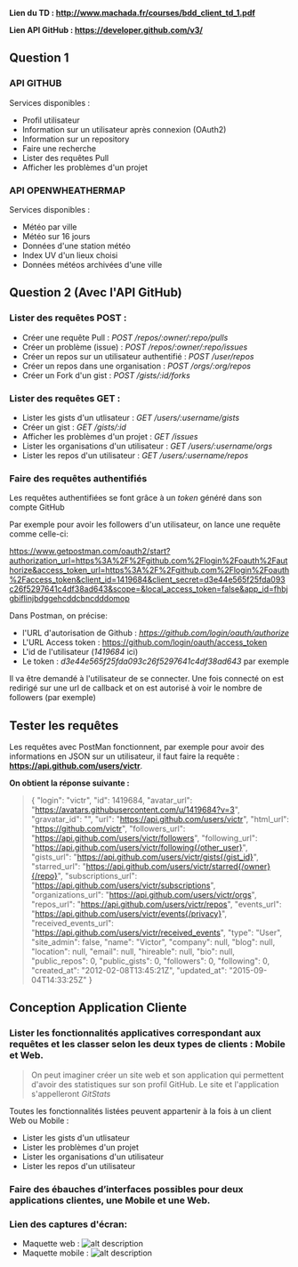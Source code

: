 **Lien du TD : http://www.machada.fr/courses/bdd_client_td_1.pdf**

**Lien API GitHub : https://developer.github.com/v3/**

## Question 1

### API GITHUB
Services disponibles :
  - Profil utilisateur
  - Information sur un utilisateur après connexion (OAuth2)
  - Information sur un repository
  - Faire une recherche
  - Lister des requêtes Pull
  - Afficher les problèmes d'un projet
  
### API OPENWHEATHERMAP
Services disponibles :
  - Météo par ville
  - Météo sur 16 jours
  - Données d'une station météo
  - Index UV d'un lieux choisi
  - Données météos archivées d'une ville

## Question 2 (Avec l'API GitHub)

### Lister des requêtes POST :
  - Créer une requête Pull : *POST /repos/:owner/:repo/pulls*
  - Créer un problème (issue) : *POST /repos/:owner/:repo/issues*
  - Créer un repos sur un utilisateur authentifié : *POST /user/repos*
  - Créer un repos dans une organisation : *POST /orgs/:org/repos*
  - Créer un Fork d'un gist : *POST /gists/:id/forks*

### Lister des requêtes GET :
  - Lister les gists d'un utlisateur : *GET /users/:username/gists*
  - Créer un gist : *GET /gists/:id*
  - Afficher les problèmes d'un projet : *GET /issues*
  - Lister les organisations d'un utilisateur : *GET /users/:username/orgs*
  - Lister les repos d'un utilisateur : *GET /users/:username/repos*

### Faire des requêtes authentifiés
Les requêtes authentifiées se font grâce à un *token* généré dans son compte GitHub

Par exemple pour avoir les followers d'un utilisateur, on lance une requête comme celle-ci:

https://www.getpostman.com/oauth2/start?authorization_url=https%3A%2F%2Fgithub.com%2Flogin%2Foauth%2Fauthorize&access_token_url=https%3A%2F%2Fgithub.com%2Flogin%2Foauth%2Faccess_token&client_id=1419684&client_secret=d3e44e565f25fda093c26f5297641c4df38ad643&scope=&local_access_token=false&app_id=fhbjgbiflinjbdggehcddcbncdddomop

Dans Postman, on précise:
  - l'URL d'autorisation de Github : *https://github.com/login/oauth/authorize*
  - L'URL Access token : https://github.com/login/oauth/access_token
  - L'id de l'utilisateur (*1419684* ici) 
  - Le token : *d3e44e565f25fda093c26f5297641c4df38ad643* par exemple

Il va être demandé à l'utilisateur de se connecter. Une fois connecté on est redirigé sur une url de callback et on est autorisé à voir le nombre de followers (par exemple)


## Tester les requêtes
Les requêtes avec PostMan fonctionnent, par exemple pour avoir des informations en JSON sur un utilisateur, il faut faire la requête : **https://api.github.com/users/victr**.

**On obtient la réponse suivante :**

> {
  "login": "victr",
  "id": 1419684,
  "avatar_url": "https://avatars.githubusercontent.com/u/1419684?v=3",
  "gravatar_id": "",
  "url": "https://api.github.com/users/victr",
  "html_url": "https://github.com/victr",
  "followers_url": "https://api.github.com/users/victr/followers",
  "following_url": "https://api.github.com/users/victr/following{/other_user}",
  "gists_url": "https://api.github.com/users/victr/gists{/gist_id}",
  "starred_url": "https://api.github.com/users/victr/starred{/owner}{/repo}",
  "subscriptions_url": "https://api.github.com/users/victr/subscriptions",
  "organizations_url": "https://api.github.com/users/victr/orgs",
  "repos_url": "https://api.github.com/users/victr/repos",
  "events_url": "https://api.github.com/users/victr/events{/privacy}",
  "received_events_url": "https://api.github.com/users/victr/received_events",
  "type": "User",
  "site_admin": false,
  "name": "Victor",
  "company": null,
  "blog": null,
  "location": null,
  "email": null,
  "hireable": null,
  "bio": null,
  "public_repos": 0,
  "public_gists": 0,
  "followers": 0,
  "following": 0,
  "created_at": "2012-02-08T13:45:21Z",
  "updated_at": "2015-09-04T14:33:25Z"
}

## Conception Application Cliente

### Lister les fonctionnalités applicatives correspondant aux requêtes et les classer selon les deux types de clients : Mobile et Web.

> On peut imaginer créer un site web et son application qui permettent d'avoir des statistiques sur son profil GitHub.
> Le site et l'application s'appelleront *GitStats*

Toutes les fonctionnalités listées peuvent appartenir à la fois à un client Web ou Mobile :

  - Lister les gists d'un utlisateur
  - Lister les problèmes d'un projet
  - Lister les organisations d'un utilisateur
  - Lister les repos d'un utilisateur
 
###  Faire des ébauches d’interfaces possibles pour deux applications clientes, une Mobile et une Web.

### Lien des captures d'écran:
  - Maquette web : ![alt description](http://s29.postimg.org/3zbhdimfb/Screenshot_2015_11_12_16_02_30.png)
  - Maquette mobile : ![alt description](http://s4.postimg.org/e4lefv2gd/Screenshot_2015_11_12_16_02_11.png)

